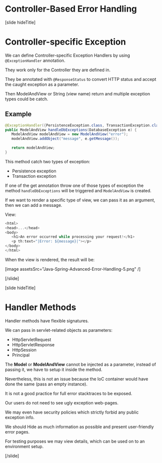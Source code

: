# Controller-Based Error Handling

[slide hideTitle]
# Controller-specific Exception

We can define Controller-specific Exception Handlers by using `@ExceptionHandler` annotation.

They work only for the Controller they are defined in.

They be annotated with `@ResponseStatus` to convert HTTP status and accept the caught exception as a parameter.

Then  ModelAndView or String (view name) return and multiple exception types could be catch. 


## Example

```java
@ExceptionHandler({PersistenceException.class, TransactionException.class})
public ModelAndView handleDbExceptions(DatabaseException e) {
   ModelAndView modelAndView = new ModelAndView("error");
   modelAndView.addObject("message", e.getMessage());
  
   return modelAndView;
}
```

This method catch two types of exception:

- Persistence exception
- Transaction exception

If one of the get annotation throw one of those types of exception the method `handleDbExceptions` will be triggered and `ModelAndView` is created.

If we want to render a specific type of view, we can pass it as an argument, then we can add a message.

View:

```js
<html>
<head>...</head>
<body>
   <h1>An error occurred while processing your request!</h1>
   <p th:text="|Error: ${message}|"></p>
</body>
</html>
```
When the view is rendered, the result will be: 

[image assetsSrc="Java-Spring-Advanced-Error-Handling-5.png" /]

[/slide]

[slide hideTitle]
# Handler Methods 

Handler methods have flexible signatures.

We can pass in servlet-related objects as parameters:
- HttpServletRequest
- HttpServletResponse
- HttpSession
- Principal

The **Model** or **ModelAndView** cannot be injected as a parameter, instead of passing it, we have to setup it inside the method.

Nevertheless, this is not an issue because the IoC container would have done the same (pass an empty instance).

It is not a good practice for full error stacktraces to be exposed.

Our users do not need to see ugly exception web-pages.

We may even have security policies which strictly forbid any public exception info.

We should Hide as much information as possible and present user-friendly error pages.

For testing purposes we may view details, which can be used on to an environment setup.

[/slide]